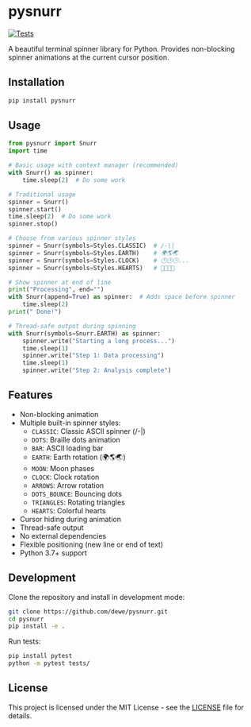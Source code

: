 # pysnurr

[![Tests](https://github.com/dewe/pysnurr/actions/workflows/tests.yml/badge.svg)](https://github.com/dewe/pysnurr/actions/workflows/tests.yml)

A beautiful terminal spinner library for Python. Provides non-blocking spinner animations at the current cursor position.

## Installation

```bash
pip install pysnurr
```

## Usage

```python
from pysnurr import Snurr
import time

# Basic usage with context manager (recommended)
with Snurr() as spinner:
    time.sleep(2)  # Do some work

# Traditional usage
spinner = Snurr()
spinner.start()
time.sleep(2)  # Do some work
spinner.stop()

# Choose from various spinner styles
spinner = Snurr(symbols=Styles.CLASSIC)  # /-\|
spinner = Snurr(symbols=Styles.EARTH)    # 🌍🌎🌏
spinner = Snurr(symbols=Styles.CLOCK)    # 🕐🕑🕒...
spinner = Snurr(symbols=Styles.HEARTS)   # 💛💙💜💚

# Show spinner at end of line
print("Processing", end="")
with Snurr(append=True) as spinner:  # Adds space before spinner
    time.sleep(2)
print(" Done!")

# Thread-safe output during spinning
with Snurr(symbols=Snurr.EARTH) as spinner:
    spinner.write("Starting a long process...")
    time.sleep(1)
    spinner.write("Step 1: Data processing")
    time.sleep(1)
    spinner.write("Step 2: Analysis complete")
```

## Features

- Non-blocking animation
- Multiple built-in spinner styles:
  - `CLASSIC`: Classic ASCII spinner (/-\|)
  - `DOTS`: Braille dots animation
  - `BAR`: ASCII loading bar
  - `EARTH`: Earth rotation (🌍🌎🌏)
  - `MOON`: Moon phases
  - `CLOCK`: Clock rotation
  - `ARROWS`: Arrow rotation
  - `DOTS_BOUNCE`: Bouncing dots
  - `TRIANGLES`: Rotating triangles
  - `HEARTS`: Colorful hearts
- Cursor hiding during animation
- Thread-safe output
- No external dependencies
- Flexible positioning (new line or end of text)
- Python 3.7+ support

## Development

Clone the repository and install in development mode:

```bash
git clone https://github.com/dewe/pysnurr.git
cd pysnurr
pip install -e .
```

Run tests:

```bash
pip install pytest
python -m pytest tests/
```

## License

This project is licensed under the MIT License - see the [LICENSE](LICENSE) file for details.
